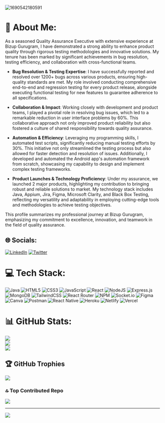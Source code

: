 ![1690542180591](https://github.com/shubhamkr83/shubhamkr83/assets/72254047/fdd19608-115b-4135-82ca-e89a285bc941)

# 💫 About Me:
As a seasoned Quality Assurance Executive with extensive experience at Bizup Gurugram, I have demonstrated a strong ability to enhance product quality through rigorous testing methodologies and innovative solutions. My tenure has been marked by significant achievements in bug resolution, testing efficiency, and collaboration with cross-functional teams. 

- **Bug Resolution & Testing Expertise**: I have successfully reported and resolved over 1200+ bugs across various products, ensuring high-quality standards are met. My role involved conducting comprehensive end-to-end and regression testing for every product release, alongside executing functional testing for new features to guarantee adherence to all specifications.

- **Collaboration & Impact**: Working closely with development and product teams, I played a pivotal role in resolving bug issues, which led to a remarkable reduction in user interface problems by 60%. This collaborative approach not only improved product reliability but also fostered a culture of shared responsibility towards quality assurance.

- **Automation & Efficiency**: Leveraging my programming skills, I automated test scripts, significantly reducing manual testing efforts by 30%. This initiative not only streamlined the testing process but also allowed for faster detection and resolution of issues. Additionally, I developed and automated the Android app's automation framework from scratch, showcasing my capability to design and implement complex testing frameworks.

- **Product Launches & Technology Proficiency**: Under my assurance, we launched 2 major products, highlighting my contribution to bringing robust and reliable solutions to market. My technology stack includes Java, Appium, Jira, Figma, Microsoft Clarity, and Black Box Testing, reflecting my versatility and adaptability in employing cutting-edge tools and methodologies to achieve testing objectives.

This profile summarizes my professional journey at Bizup Gurugram, emphasizing my commitment to excellence, innovation, and teamwork in the field of quality assurance.


## 🌐 Socials:
[![LinkedIn](https://img.shields.io/badge/LinkedIn-%230077B5.svg?logo=linkedin&logoColor=white)](https://linkedin.com/in/https://www.linkedin.com/in/shubham-kumar836) [![Twitter](https://img.shields.io/badge/Twitter-%231DA1F2.svg?logo=Twitter&logoColor=white)](https://twitter.com/https://twitter.com/KrShubhamDev) 

# 💻 Tech Stack:
![Java](https://img.shields.io/badge/java-%23ED8B00.svg?style=for-the-badge&logo=java&logoColor=white) ![HTML5](https://img.shields.io/badge/html5-%23E34F26.svg?style=for-the-badge&logo=html5&logoColor=white) ![CSS3](https://img.shields.io/badge/css3-%231572B6.svg?style=for-the-badge&logo=css3&logoColor=white) ![JavaScript](https://img.shields.io/badge/javascript-%23323330.svg?style=for-the-badge&logo=javascript&logoColor=%23F7DF1E) ![React](https://img.shields.io/badge/react-%2320232a.svg?style=for-the-badge&logo=react&logoColor=%2361DAFB) ![NodeJS](https://img.shields.io/badge/node.js-6DA55F?style=for-the-badge&logo=node.js&logoColor=white) ![Express.js](https://img.shields.io/badge/express.js-%23404d59.svg?style=for-the-badge&logo=express&logoColor=%2361DAFB) ![MongoDB](https://img.shields.io/badge/MongoDB-%234ea94b.svg?style=for-the-badge&logo=mongodb&logoColor=white) ![TailwindCSS](https://img.shields.io/badge/tailwindcss-%2338B2AC.svg?style=for-the-badge&logo=tailwind-css&logoColor=white) ![React Router](https://img.shields.io/badge/React_Router-CA4245?style=for-the-badge&logo=react-router&logoColor=white) ![NPM](https://img.shields.io/badge/NPM-%23000000.svg?style=for-the-badge&logo=npm&logoColor=white) ![Socket.io](https://img.shields.io/badge/Socket.io-black?style=for-the-badge&logo=socket.io&badgeColor=010101) 	![Figma](https://img.shields.io/badge/figma-%23F24E1E.svg?style=for-the-badge&logo=figma&logoColor=white) ![Canva](https://img.shields.io/badge/Canva-%2300C4CC.svg?style=for-the-badge&logo=Canva&logoColor=white) ![Postman](https://img.shields.io/badge/Postman-FF6C37?style=for-the-badge&logo=postman&logoColor=white) ![React Native](https://img.shields.io/badge/react_native-%2320232a.svg?style=for-the-badge&logo=react&logoColor=%2361DAFB) ![Heroku](https://img.shields.io/badge/heroku-%23430098.svg?style=for-the-badge&logo=heroku&logoColor=white) ![Netlify](https://img.shields.io/badge/netlify-%23000000.svg?style=for-the-badge&logo=netlify&logoColor=#00C7B7) ![Vercel](https://img.shields.io/badge/vercel-%23000000.svg?style=for-the-badge&logo=vercel&logoColor=white)
# 📊 GitHub Stats:
![](https://github-readme-stats.vercel.app/api?username=shubhamkr83&theme=dark&hide_border=true&include_all_commits=false&count_private=true)<br/>
![](https://github-readme-streak-stats.herokuapp.com/?user=shubhamkr83&theme=dark&hide_border=true)<br/>
![](https://github-readme-stats.vercel.app/api/top-langs/?username=shubhamkr83&theme=dark&hide_border=true&include_all_commits=false&count_private=true&layout=compact)

## 🏆 GitHub Trophies
![](https://github-profile-trophy.vercel.app/?username=shubhamkr83&theme=radical&no-frame=true&no-bg=false&margin-w=4)

### 🔝 Top Contributed Repo
![](https://github-contributor-stats.vercel.app/api?username=shubhamkr83&limit=5&theme=dark&combine_all_yearly_contributions=true)

---
[![](https://visitcount.itsvg.in/api?id=shubhamkr83&icon=0&color=1)](https://visitcount.itsvg.in)

<!-- Proudly created with GPRM ( https://gprm.itsvg.in ) -->
